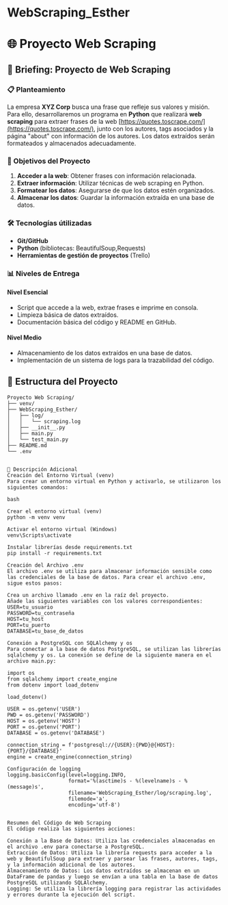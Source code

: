 # WebScraping_Esther
# 🌐 Proyecto Web Scraping

## 📝 Briefing: Proyecto de Web Scraping

### 📋 Planteamiento
La empresa **XYZ Corp** busca una frase que refleje sus valores y misión. Para ello, desarrollaremos un programa en **Python** que realizará **web scraping** para extraer frases de la web [https://quotes.toscrape.com/](https://quotes.toscrape.com/), junto con los autores, tags asociados y la página "about" con información de los autores. Los datos extraídos serán formateados y almacenados adecuadamente.

### 🎯 Objetivos del Proyecto
1. **Acceder a la web**: Obtener frases con información relacionada.
2. **Extraer información**: Utilizar técnicas de web scraping en Python.
3. **Formatear los datos**: Asegurarse de que los datos estén organizados.
4. **Almacenar los datos**: Guardar la información extraída en una base de datos.


### 🛠️ Tecnologías útilizadas
- **Git/GitHub**
- **Python** (bibliotecas: BeautifulSoup,Requests)
- **Herramientas de gestión de proyectos** (Trello)

### 📊 Niveles de Entrega

#### Nivel Esencial
- Script que accede a la web, extrae frases e imprime en consola.
- Limpieza básica de datos extraídos.
- Documentación básica del código y README en GitHub.

#### Nivel Medio
- Almacenamiento de los datos extraídos en una base de datos.
- Implementación de un sistema de logs para la trazabilidad del código.

## 📂 Estructura del Proyecto

```plaintext
Proyecto Web Scraping/
├── venv/
├── WebScraping_Esther/
│   ├── log/
│   │   └── scraping.log
│   ├── __init__.py
│   ├── main.py
│   └── test_main.py
├── README.md
└── .env


🌟 Descripción Adicional
Creación del Entorno Virtual (venv)
Para crear un entorno virtual en Python y activarlo, se utilizaron los siguientes comandos:

bash

Crear el entorno virtual (venv)
python -m venv venv

Activar el entorno virtual (Windows)
venv\Scripts\activate

Instalar librerías desde requirements.txt
pip install -r requirements.txt

Creación del Archivo .env
El archivo .env se utiliza para almacenar información sensible como las credenciales de la base de datos. Para crear el archivo .env, sigue estos pasos:

Crea un archivo llamado .env en la raíz del proyecto.
Añade las siguientes variables con los valores correspondientes:
USER=tu_usuario
PASSWORD=tu_contraseña
HOST=tu_host
PORT=tu_puerto
DATABASE=tu_base_de_datos

Conexión a PostgreSQL con SQLAlchemy y os
Para conectar a la base de datos PostgreSQL, se utilizan las librerías sqlalchemy y os. La conexión se define de la siguiente manera en el archivo main.py:

import os
from sqlalchemy import create_engine
from dotenv import load_dotenv

load_dotenv()

USER = os.getenv('USER')
PWD = os.getenv('PASSWORD')
HOST = os.getenv('HOST')
PORT = os.getenv('PORT')
DATABASE = os.getenv('DATABASE')

connection_string = f'postgresql://{USER}:{PWD}@{HOST}:{PORT}/{DATABASE}'
engine = create_engine(connection_string)

Configuración de logging
logging.basicConfig(level=logging.INFO,
                    format='%(asctime)s - %(levelname)s - %(message)s',
                    filename='WebScraping_Esther/log/scraping.log',
                    filemode='a',
                    encoding='utf-8')


Resumen del Código de Web Scraping
El código realiza las siguientes acciones:

Conexión a la Base de Datos: Utiliza las credenciales almacenadas en el archivo .env para conectarse a PostgreSQL.
Extracción de Datos: Utiliza la librería requests para acceder a la web y BeautifulSoup para extraer y parsear las frases, autores, tags, y la información adicional de los autores.
Almacenamiento de Datos: Los datos extraídos se almacenan en un DataFrame de pandas y luego se envían a una tabla en la base de datos PostgreSQL utilizando SQLAlchemy.
Logging: Se utiliza la librería logging para registrar las actividades y errores durante la ejecución del script.











